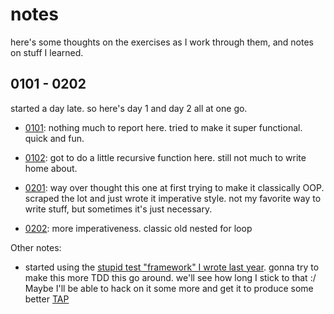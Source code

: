 # notes

here's some thoughts on the exercises as I work through them, and notes on stuff I learned.

## 0101 - 0202

started a day late. so here's day 1 and day 2 all at one go.

- [0101](https://github.com/chrisman/advent-of-code/blob/master/2019/src/0101.js): nothing much to report here. tried to make it super functional. quick and fun.

- [0102](https://github.com/chrisman/advent-of-code/blob/master/2019/src/0102.js): got to do a little recursive function here. still not much to write home about.

- [0201](https://github.com/chrisman/advent-of-code/blob/master/2019/src/0201.js): way over thought this one at first trying to make it classically OOP.
  scraped the lot and just wrote it imperative style. not my favorite way to write stuff, but sometimes it's just necessary.

- [0202](https://github.com/chrisman/advent-of-code/blob/master/2019/src/0202.js): more imperativeness. classic old nested for loop

Other notes:

- started using the [stupid test "framework" I wrote last year](https://github.com/chrisman/advent-of-code/blob/master/2019/test/tap.js). gonna try to
  make this more TDD this go around. we'll see how long I stick to that :/ Maybe I'll be able to hack on it some more and get it to produce some better [TAP](http://testanything.org/)
